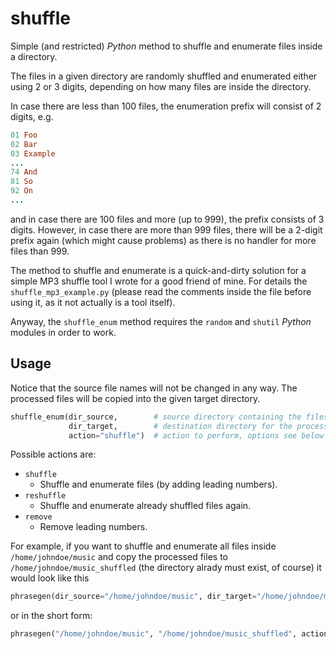 # shuffle

Simple (and restricted) *Python* method to shuffle and enumerate files inside a directory.

The files in a given directory are randomly shuffled and enumerated either using 2 or 3 digits, depending on how many files are inside the directory.

In case there are less than 100 files, the enumeration prefix will consist of 2 digits, e.g.

```ruby
01 Foo
02 Bar
03 Example
...
74 And
81 So
92 On
...
```

and in case there are 100 files and more (up to 999), the prefix consists of 3 digits. However, in case there are more than 999 files, there will be a 2-digit prefix again (which might cause problems) as there is no handler for more files than 999.

The method to shuffle and enumerate is a quick-and-dirty solution for a simple MP3 shuffle tool I wrote for a good friend of mine. For details the `shuffle_mp3_example.py` (please read the comments inside the file before using it, as it not actually is a tool itself).

Anyway, the `shuffle_enum` method requires the `random` and `shutil` *Python* modules in order to work.

## Usage

Notice that the source file names will not be changed in any way. The processed files will be copied into the given target directory.

```python
shuffle_enum(dir_source,        # source directory containing the files to process
             dir_target,        # destination directory for the processed files
             action="shuffle")  # action to perform, options see below
```

Possible actions are:

* `shuffle`
  * Shuffle and enumerate files (by adding leading numbers).
* `reshuffle`
  * Shuffle and enumerate already shuffled files again.
* `remove`
  * Remove leading numbers.

For example, if you want to shuffle and enumerate all files inside `/home/johndoe/music` and copy the processed files to `/home/johndoe/music_shuffled` (the directory alrady must exist, of course) it would look like this

```python
phrasegen(dir_source="/home/johndoe/music", dir_target="/home/johndoe/music_shuffled", action="shuffle")
```

or in the short form:

```python
phrasegen("/home/johndoe/music", "/home/johndoe/music_shuffled", action="shuffle")
```
